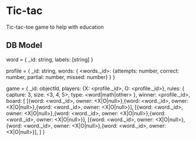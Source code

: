 Tic-tac
=======
Tic-tac-toe game to help with education

DB Model
---
word = {
  _id: string,
  labels: [string]
}

profile = {
  _id: string,
  words: {
    <words._id>: {attempts: number, correct: number, partial: number, missed: number}
  }
}

game = {
  _id: objectId,
  players: {X: <profile._id>, O: <profile._id>},
  rules: {
    capture: 3,
    size: <3, 4, 5>,
    type: <word|math|other>
  },
  winner: <profile._id>,
  board: [
    [{word: <word._id>, owner: <X|O|null>},{word: <word._id>, owner: <X|O|null>},{word: <word._id>, owner: <X|O|null>}],
    [{word: <word._id>, owner: <X|O|null>},{word: <word._id>, owner: <X|O|null>},{word: <word._id>, owner: <X|O|null>}],
    [{word: <word._id>, owner: <X|O|null>},{word: <word._id>, owner: <X|O|null>},{word: <word._id>, owner: <X|O|null>}],
  ]
}

